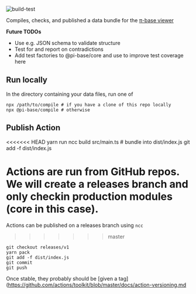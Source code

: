 ![build-test](https://github.com/pi-base/compile/workflows/build-test/badge.svg)

Compiles, checks, and published a data bundle for the [π-base viewer](https://github.com/pi-base/viewer)

**Future TODOs**

* Use e.g. JSON schema to validate structure
* Test for and report on contradictions
* Add test factories to @pi-base/core and use to improve test coverage here

## Run locally

In the directory containing your data files, run one of

    npx /path/to/compile # if you have a clone of this repo locally
    npx @pi-base/compile # otherwise

## Publish Action

<<<<<<< HEAD
    yarn run ncc build src/main.ts # bundle into dist/index.js
    git add -f dist/index.js

Actions are run from GitHub repos.  We will create a releases branch and only checkin production modules (core in this case).
=======
Actions can be published on a releases branch using `ncc`
>>>>>>> master

    git checkout releases/v1
    yarn pack
    git add -f dist/index.js
    git commit
    git push

Once stable, they probably should be [given a tag](https://github.com/actions/toolkit/blob/master/docs/action-versioning.md
